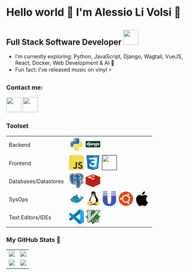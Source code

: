 # Hello world 👋 I'm Alessio Li Volsi 🤖

## Full Stack Software Developer <img src="https://alessio-livolsi.github.io/assets/img/B:W.jpg" width="40" height="40">


- I’m currently exploring: Python, JavaScript, Django, Wagtail, VueJS, React, Docker, Web Development & AI 🔭
- Fun fact: I've released music on vinyl ⚡


### Contact me:

<a href="https://twitter.com/alessio_livolsi"><img src="https://www.vectorlogo.zone/logos/twitter/twitter-icon.svg" width="40" height="40"/></a>
<a href="https://www.linkedin.com/in/alessio-livolsi/"><img src="https://www.vectorlogo.zone/logos/linkedin/linkedin-icon.svg" width="40" height="40"/></a>

### Toolset

<table>
    <tr>
        <td>Backend</td>
        <td>
            <a href=""><img src="https://github.com/devicons/devicon/blob/v2.13.0/icons/python/python-original.svg" width="40" height="40"/></a>
             <a href=""><img src="https://github.com/devicons/devicon/blob/v2.13.0/icons/django/django-original.svg" width="40" height="40"/></a>
        </td>
    </tr>
    <tr>
        <td>Frontend</td>
        <td>
            <a href=""><img src="https://github.com/devicons/devicon/blob/v2.13.0/icons/javascript/javascript-original.svg" width="40" height="40"/></a>
            <a href=""><img src="https://github.com/devicons/devicon/blob/v2.13.0/icons/css3/css3-original.svg" width="40" height="40"/></a>
            <a href=""><img src="https://www.vectorlogo.zone/logos/sass-lang/sass-lang-icon.svg" width="40" height="40"/></a>
        </td>
    </tr>
    <tr>
        <td>Databases/Datastores</td>
        <td>
            <a href=""><img src="https://github.com/devicons/devicon/blob/v2.13.0/icons/postgresql/postgresql-original.svg" width="40" height="40"/></a>
            <a href=""><img src="https://github.com/devicons/devicon/blob/v2.13.0/icons/redis/redis-original.svg" width="40" height="40"/></a>
        </td>
    </tr>
    <tr>
        <td>SysOps</td>
        <td>
            <a href=""><img src="https://github.com/devicons/devicon/blob/v2.13.0/icons/docker/docker-original.svg" width="40" height="40"/></a>
            <a href=""><img src="https://github.com/devicons/devicon/blob/v2.13.0/icons/linux/linux-original.svg" width="40" height="40"/></a>
            <a href=""><img src="https://github.com/devicons/devicon/blob/v2.13.0/icons/unix/unix-original.svg" width="40" height="40"/></a>
            <a href=""><img src="https://github.com/devicons/devicon/blob/v2.13.0/icons/ubuntu/ubuntu-plain.svg" width="40" height="40"/></a>
            <a href=""><img src="https://github.com/devicons/devicon/blob/v2.13.0/icons/apple/apple-original.svg" width="40" height="40"/></a>
        </td>
    </tr>
    <tr>
        <td>Text Editors/IDEs</td>
        <td>
            <a href=""><img src="https://github.com/devicons/devicon/blob/v2.13.0/icons/vscode/vscode-original.svg" width="40" height="40"/></a>
            <a href=""><img src="https://github.com/devicons/devicon/blob/v2.13.0/icons/vim/vim-original.svg" width="40" height="40"/></a>
        </td>
    </tr>
</table>

### My GitHub Stats 💫 

<table>
    <tr>
        <td>
            <img src="https://github-profile-trophy.vercel.app/?username=alessio-livolsi&row=3&column=4&no-bg=true"/>
        </td>
        <td>
            <img src="https://github-readme-streak-stats.herokuapp.com/?user=alessio-livolsi"/>
        </td> 
    </tr>
    <tr>
        <td>
            <img src="https://github-readme-stats.vercel.app/api?username=alessio-livolsi&count_private=true&show_icons=true&theme=tokyonight"/>
        </td>
        <td>
            <img src="https://github-readme-stats.vercel.app/api/top-langs/?username=alessio-livolsi&langs_count=10&layout=compact&hide=php,scss,css,html,batchfile,gherkin,freemarker,xslt,tsql,ruby"/>
        </td>
    </tr>
</table>
